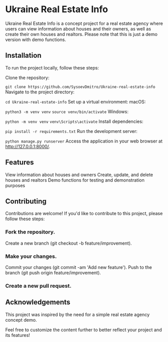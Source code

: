 # Ukraine Real Estate Info
Ukraine Real Estate Info is a concept project for a real estate agency where users can view information about houses and their owners, as well as create their own houses and realtors. Please note that this is just a demo version with demo functions.

## Installation
To run the project locally, follow these steps:

Clone the repository:


```git clone https://github.com/SysoevDmitro/Ukraine-real-estate-info```
Navigate to the project directory:


```cd Ukraine-real-estate-info```
Set up a virtual environment:
macOS:


```python3 -m venv venv```
```source venv/bin/activate```
Windows:


```python -m venv venv```
```venv\Scripts\activate```
Install dependencies:


```pip install -r requirements.txt```
Run the development server:

```python manage.py runserver```
Access the application in your web browser at http://127.0.0.1:8000/.
## Features
View information about houses and owners
Create, update, and delete houses and realtors
Demo functions for testing and demonstration purposes
## Contributing
Contributions are welcome! If you'd like to contribute to this project, please follow these steps:

### Fork the repository.
Create a new branch (git checkout -b feature/improvement).
### Make your changes.
Commit your changes (git commit -am 'Add new feature').
Push to the branch (git push origin feature/improvement).
### Create a new pull request.

## Acknowledgements
This project was inspired by the need for a simple real estate agency concept demo.

Feel free to customize the content further to better reflect your project and its features!





